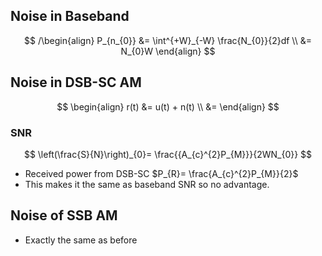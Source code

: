 ## Noise in Baseband
$$
/\begin{align}
P_{n_{0}} &= \int^{+W}_{-W} \frac{N_{0}}{2}df \\
&= N_{0}W
\end{align}
$$
## Noise in DSB-SC AM
$$
\begin{align}
r(t) &= u(t) + n(t) \\
&= 
\end{align}
$$
### SNR
$$
\left(\frac{S}{N}\right)_{0}= \frac{{A_{c}^{2}P_{M}}}{2WN_{0}}
$$
- Received power from DSB-SC $P_{R}= \frac{A_{c}^{2}P_{M}}{2}$ 
- This makes it the same as baseband SNR so no advantage.

## Noise of SSB AM
- Exactly the same as before